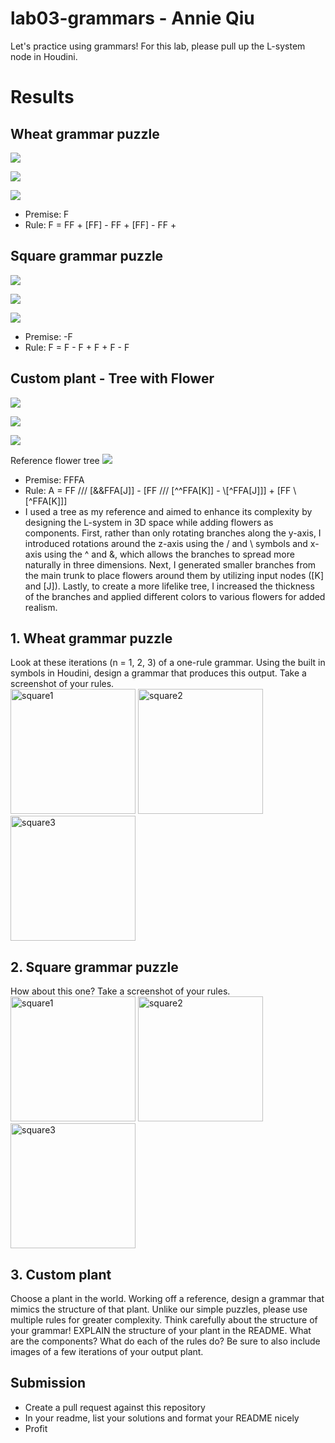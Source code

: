 # lab03-grammars - Annie Qiu
Let's practice using grammars! For this lab, please pull up the L-system node in Houdini.

# Results
## Wheat grammar puzzle
![](./01-01.png)

![](./01-02.png)

![](./01-03.png)
- Premise: F
- Rule: F = FF + [FF] - FF + [FF] - FF +

## Square grammar puzzle
![](./02-01.png)

![](./02-02.png)

![](./02-03.png)
- Premise: -F
- Rule: F =  F - F + F + F - F
## Custom plant - Tree with Flower
![](./03-01.png)

![](./03-02.png)

![](./03-03.png)

Reference flower tree
![](./reference.png)
- Premise: FFFA
- Rule: A = FF /// [&&FFA[J]] - [FF /// [^^FFA[K]] - \\\[^FFA[J]]] + [FF \\\[^FFA[K]]]
- I used a tree as my reference and aimed to enhance its complexity by designing the L-system in 3D space while adding flowers as components. First, rather than only rotating branches along the y-axis, I introduced rotations around the z-axis using the / and \ symbols and x-axis using the ^ and &, which allows the branches to spread more naturally in three dimensions. Next, I generated smaller branches from the main trunk to place flowers around them by utilizing input nodes ([K] and [J]). Lastly, to create a more lifelike tree, I increased the thickness of the branches and applied different colors to various flowers for added realism.

## 1. Wheat grammar puzzle
Look at these iterations (n = 1, 2, 3) of a one-rule grammar. Using the built in symbols in Houdini, design a grammar that produces this output. Take a screenshot of your rules.\
<img width="200" alt="square1" src="https://user-images.githubusercontent.com/1758825/193949661-a3a0e1f7-7d68-4b9e-8384-d9991e1e9fd2.png">
<img width="200" alt="square2" src="https://user-images.githubusercontent.com/1758825/193949853-cf2306b3-3537-4c24-91b5-0a3083bc87c0.png">
<img width="200" alt="square3" src="https://user-images.githubusercontent.com/1758825/193949859-5e432b4b-f18d-48b5-a9e9-8d7dba255955.png">

## 2. Square grammar puzzle
How about this one? Take a screenshot of your rules.\
<img width="200" alt="square1" src="https://user-images.githubusercontent.com/1758825/193949895-87cdfb43-da7c-4867-ab1b-107e1ba9d2a7.png">
<img width="200" alt="square2" src="https://user-images.githubusercontent.com/1758825/193949904-a9cdfe0f-319e-4ca8-9935-dd338217a7cf.png">
<img width="200" alt="square3" src="https://user-images.githubusercontent.com/1758825/193949910-928e5993-ce26-4681-80f8-ffeb54be4dcf.png">

## 3. Custom plant
Choose a plant in the world. Working off a reference, design a grammar that mimics the structure of that plant. Unlike our simple puzzles, please use multiple rules for greater complexity. Think carefully about the structure of your grammar! EXPLAIN the structure of your plant in the README. What are the components? What do each of the rules do? Be sure to also include images of a few iterations of your output plant. 

## Submission
- Create a pull request against this repository
- In your readme, list your solutions and format your README nicely
- Profit
